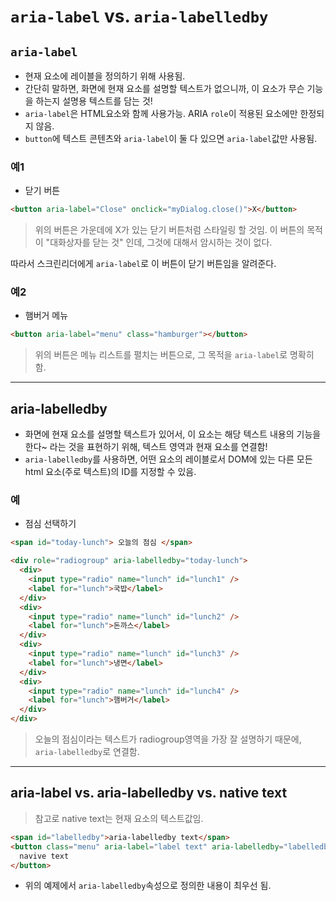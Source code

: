 # `aria-label` vs. `aria-labelledby`

## `aria-label`

- 현재 요소에 레이블을 정의하기 위해 사용됨.
- 간단히 말하면, 화면에 현재 요소를 설명할 텍스트가 없으니까, 이 요소가 무슨 기능을 하는지 설명용 텍스트를 담는 것!
- `aria-label`은 HTML요소와 함께 사용가능. ARIA `role`이 적용된 요소에만 한정되지 않음.
- `button`에 텍스트 콘텐츠와 `aria-label`이 둘 다 있으면 `aria-label`값만 사용됨.

### 예1

- 닫기 버튼

```html
<button aria-label="Close" onclick="myDialog.close()">X</button>
```

> 위의 버튼은 가운데에 X가 있는 닫기 버튼처럼 스타일링 할 것임.
> 이 버튼의 목적이 "대화상자를 닫는 것" 인데, 그것에 대해서 암시하는 것이 없다.

따라서 스크린리더에게 `aria-label`로 이 버튼이 닫기 버튼임을 알려준다.

### 예2

- 햄버거 메뉴

```html
<button aria-label="menu" class="hamburger"></button>
```

> 위의 버튼은 메뉴 리스트를 펼치는 버튼으로, 그 목적을 `aria-label`로 명확히 함.

---

## aria-labelledby

- 화면에 현재 요소를 설명할 텍스트가 있어서, 이 요소는 해당 텍스트 내용의 기능을 한다~ 라는 것을 표현하기 위해, 텍스트 영역과 현재 요소를 연결함!
- `aria-labelledby`를 사용하면, 어떤 요소의 레이블로서 DOM에 있는 다른 모든 html 요소(주로 텍스트)의 ID를 지정할 수 있음.

### 예

- 점심 선택하기

```html
<span id="today-lunch"> 오늘의 점심 </span>

<div role="radiogroup" aria-labelledby="today-lunch">
  <div>
    <input type="radio" name="lunch" id="lunch1" />
    <label for="lunch">국밥</label>
  </div>
  <div>
    <input type="radio" name="lunch" id="lunch2" />
    <label for="lunch">돈까스</label>
  </div>
  <div>
    <input type="radio" name="lunch" id="lunch3" />
    <label for="lunch">냉면</label>
  </div>
  <div>
    <input type="radio" name="lunch" id="lunch4" />
    <label for="lunch">햄버거</label>
  </div>
</div>
```

> 오늘의 점심이라는 텍스트가 radiogroup영역을 가장 잘 설명하기 때문에, `aria-labelledby`로 연결함.

---

## aria-label vs. aria-labelledby vs. native text

> 참고로 native text는 현재 요소의 텍스트값임.

```html
<span id="labelledby">aria-labelledby text</span>
<button class="menu" aria-label="label text" aria-labelledby="labelledby-text">
  navive text
</button>
```

- 위의 예제에서 `aria-labelledby`속성으로 정의한 내용이 최우선 됨.
